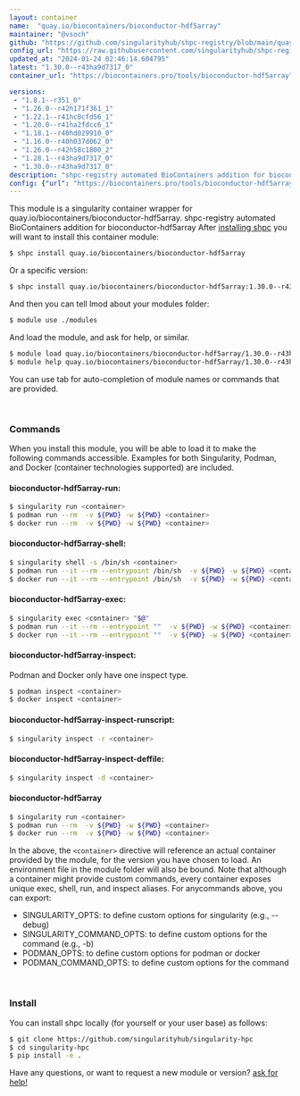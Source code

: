 ```yaml
---
layout: container
name:  "quay.io/biocontainers/bioconductor-hdf5array"
maintainer: "@vsoch"
github: "https://github.com/singularityhub/shpc-registry/blob/main/quay.io/biocontainers/bioconductor-hdf5array/container.yaml"
config_url: "https://raw.githubusercontent.com/singularityhub/shpc-registry/main/quay.io/biocontainers/bioconductor-hdf5array/container.yaml"
updated_at: "2024-01-24 02:46:14.604795"
latest: "1.30.0--r43ha9d7317_0"
container_url: "https://biocontainers.pro/tools/bioconductor-hdf5array"

versions:
 - "1.8.1--r351_0"
 - "1.26.0--r42h171f361_1"
 - "1.22.1--r41hc0cfd56_1"
 - "1.20.0--r41ha2fdcc6_1"
 - "1.18.1--r40hd029910_0"
 - "1.16.0--r40h037d062_0"
 - "1.26.0--r42h58c1800_2"
 - "1.28.1--r43ha9d7317_0"
 - "1.30.0--r43ha9d7317_0"
description: "shpc-registry automated BioContainers addition for bioconductor-hdf5array"
config: {"url": "https://biocontainers.pro/tools/bioconductor-hdf5array", "maintainer": "@vsoch", "description": "shpc-registry automated BioContainers addition for bioconductor-hdf5array", "latest": {"1.30.0--r43ha9d7317_0": "sha256:81ea2296993670912f98f80ab3fe24143d04b60267ed26386376c98180e6f64e"}, "tags": {"1.8.1--r351_0": "sha256:4e27f447a5b20ea3799aaed016ff2733a5369820db29480abc48a3729e8382b0", "1.26.0--r42h171f361_1": "sha256:5ba35f6bbd5e85eb668105a6b83b44a4552a5918e61b8cad4f73b34b0cb440be", "1.22.1--r41hc0cfd56_1": "sha256:c742438075e837da0a76fc0a516697f4a2a7be998d58d105c541117719cb043a", "1.20.0--r41ha2fdcc6_1": "sha256:7c567bb7ad91c6b5ac19c8f90f5078831e892b31fb750b7f1d9219c4b1d797fc", "1.18.1--r40hd029910_0": "sha256:c620fb25254d5a79766eebc8454859665c5b6668fc83ecad8befb757efdfbfb2", "1.16.0--r40h037d062_0": "sha256:b2b0d190627aaf6c0df60fac5cd112249a0745c2b48f6ae66f6f177e11bdef17", "1.26.0--r42h58c1800_2": "sha256:2f3d64907bbc563659d8adc9a53f5b364b742f96c3869bce6a352f189f705434", "1.28.1--r43ha9d7317_0": "sha256:ec6b6d755f28ddab3a818c6e5e6fd3a4b5d22b78be67319bd46a868f8046d427", "1.30.0--r43ha9d7317_0": "sha256:81ea2296993670912f98f80ab3fe24143d04b60267ed26386376c98180e6f64e"}, "docker": "quay.io/biocontainers/bioconductor-hdf5array"}
---
```


This module is a singularity container wrapper for quay.io/biocontainers/bioconductor-hdf5array.
shpc-registry automated BioContainers addition for bioconductor-hdf5array
After [installing shpc](#install) you will want to install this container module:


```bash
$ shpc install quay.io/biocontainers/bioconductor-hdf5array
```

Or a specific version:

```bash
$ shpc install quay.io/biocontainers/bioconductor-hdf5array:1.30.0--r43ha9d7317_0
```

And then you can tell lmod about your modules folder:

```bash
$ module use ./modules
```

And load the module, and ask for help, or similar.

```bash
$ module load quay.io/biocontainers/bioconductor-hdf5array/1.30.0--r43ha9d7317_0
$ module help quay.io/biocontainers/bioconductor-hdf5array/1.30.0--r43ha9d7317_0
```

You can use tab for auto-completion of module names or commands that are provided.

<br>

### Commands

When you install this module, you will be able to load it to make the following commands accessible.
Examples for both Singularity, Podman, and Docker (container technologies supported) are included.

#### bioconductor-hdf5array-run:

```bash
$ singularity run <container>
$ podman run --rm  -v ${PWD} -w ${PWD} <container>
$ docker run --rm  -v ${PWD} -w ${PWD} <container>
```

#### bioconductor-hdf5array-shell:

```bash
$ singularity shell -s /bin/sh <container>
$ podman run --it --rm --entrypoint /bin/sh  -v ${PWD} -w ${PWD} <container>
$ docker run --it --rm --entrypoint /bin/sh  -v ${PWD} -w ${PWD} <container>
```

#### bioconductor-hdf5array-exec:

```bash
$ singularity exec <container> "$@"
$ podman run --it --rm --entrypoint ""  -v ${PWD} -w ${PWD} <container> "$@"
$ docker run --it --rm --entrypoint ""  -v ${PWD} -w ${PWD} <container> "$@"
```

#### bioconductor-hdf5array-inspect:

Podman and Docker only have one inspect type.

```bash
$ podman inspect <container>
$ docker inspect <container>
```

#### bioconductor-hdf5array-inspect-runscript:

```bash
$ singularity inspect -r <container>
```

#### bioconductor-hdf5array-inspect-deffile:

```bash
$ singularity inspect -d <container>
```



#### bioconductor-hdf5array

```bash
$ singularity run <container>
$ podman run --rm  -v ${PWD} -w ${PWD} <container>
$ docker run --rm  -v ${PWD} -w ${PWD} <container>
```


In the above, the `<container>` directive will reference an actual container provided
by the module, for the version you have chosen to load. An environment file in the
module folder will also be bound. Note that although a container
might provide custom commands, every container exposes unique exec, shell, run, and
inspect aliases. For anycommands above, you can export:

 - SINGULARITY_OPTS: to define custom options for singularity (e.g., --debug)
 - SINGULARITY_COMMAND_OPTS: to define custom options for the command (e.g., -b)
 - PODMAN_OPTS: to define custom options for podman or docker
 - PODMAN_COMMAND_OPTS: to define custom options for the command

<br>

### Install

You can install shpc locally (for yourself or your user base) as follows:

```bash
$ git clone https://github.com/singularityhub/singularity-hpc
$ cd singularity-hpc
$ pip install -e .
```

Have any questions, or want to request a new module or version? [ask for help!](https://github.com/singularityhub/singularity-hpc/issues)